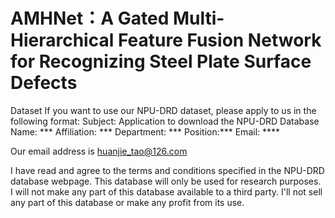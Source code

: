 # AMHNet：A Gated Multi-Hierarchical Feature Fusion Network for Recognizing Steel Plate Surface Defects

Dataset
If you want to use our NPU-DRD dataset, please apply to us in the following format:
Subject: Application to download the NPU-DRD Database   
Name: ***
Affiliation: ***
Department: ***
Position:***
Email: ****

Our email address is huanjie_tao@126.com


I have read and agree to the terms and conditions specified in the NPU-DRD database webpage. 
This database will only be used for research purposes. 
I will not make any part of this database available to a third party. 
I'll not sell any part of this database or make any profit from its use.
